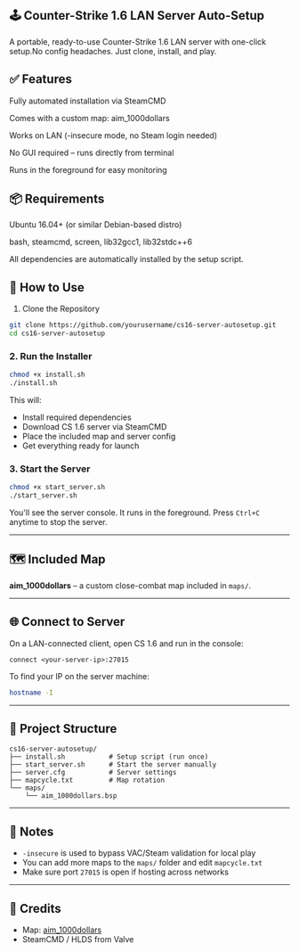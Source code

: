 ## 🕹️ Counter-Strike 1.6 LAN Server Auto-Setup

A portable, ready-to-use Counter-Strike 1.6 LAN server with one-click setup.No config headaches. Just clone, install, and play.

## ✅ Features

Fully automated installation via SteamCMD

Comes with a custom map: aim_1000dollars

Works on LAN (-insecure mode, no Steam login needed)

No GUI required – runs directly from terminal

Runs in the foreground for easy monitoring

## 📦 Requirements

Ubuntu 16.04+ (or similar Debian-based distro)

bash, steamcmd, screen, lib32gcc1, lib32stdc++6

All dependencies are automatically installed by the setup script.

## 🚀 How to Use

1. Clone the Repository

```bash
git clone https://github.com/yourusername/cs16-server-autosetup.git
cd cs16-server-autosetup
````

### 2. Run the Installer

```bash
chmod +x install.sh
./install.sh
```

This will:

* Install required dependencies
* Download CS 1.6 server via SteamCMD
* Place the included map and server config
* Get everything ready for launch

### 3. Start the Server

```bash
chmod +x start_server.sh
./start_server.sh
```

You'll see the server console. It runs in the foreground.
Press `Ctrl+C` anytime to stop the server.

---

## 🗺️ Included Map

**aim\_1000dollars** – a custom close-combat map included in `maps/`.

---

## 🌐 Connect to Server

On a LAN-connected client, open CS 1.6 and run in the console:

```plaintext
connect <your-server-ip>:27015
```

To find your IP on the server machine:

```bash
hostname -I
```

---

## 📁 Project Structure

```
cs16-server-autosetup/
├── install.sh           # Setup script (run once)
├── start_server.sh      # Start the server manually
├── server.cfg           # Server settings
├── mapcycle.txt         # Map rotation
└── maps/
    └── aim_1000dollars.bsp
```

---

## 📘 Notes

* `-insecure` is used to bypass VAC/Steam validation for local play
* You can add more maps to the `maps/` folder and edit `mapcycle.txt`
* Make sure port `27015` is open if hosting across networks

---

## 🙌 Credits

* Map: [aim\_1000dollars](https://gamebanana.com/mods/93339)
* SteamCMD / HLDS from Valve

